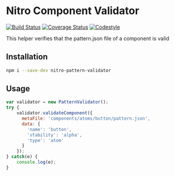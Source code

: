 # Nitro Component Validator

[![Build Status](https://travis-ci.org/namics/nitro-component-validator.svg?branch=master)](https://travis-ci.org/namics/nitro-component-validator)
[![Coverage Status](https://coveralls.io/repos/github/namics/nitro-component-validator/badge.svg?branch=master)](https://coveralls.io/github/namics/nitro-component-validator?branch=master)
[![Codestyle](https://img.shields.io/badge/codestyle-namics-green.svg)](https://github.com/namics/eslint-config-namics)

This helper verifies that the pattern.json file of a component is valid

## Installation

```bash
npm i --save-dev nitro-pattern-validator
```

## Usage

```js
var validator = new PatternValidator();
try {
    validator.validateComponent({
      metaFile: 'components/atoms/button/pattern.json',
      data: {
        'name': 'button',
        'stability': 'alpha',
        'type': 'atom'
      }
    });
} catch(e) {
    console.log(e);
}
```
